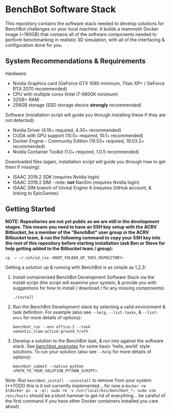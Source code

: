 # BenchBot Software Stack

This repository contains the software stack needed to develop solutions for BenchBot challenges on your local machine. It builds a mammoth Docker image (~190GB) that contains all of the software components needed to perform benchmarking in realistic 3D simulation, with all of the interfacing & configuration done for you. 

## System Recommendations & Requirements

Hardware:

- Nvidia Graphics card (GeForce GTX 1080 minimum, Titan XP+ / GeForce RTX 2070 recommended)
- CPU with multiple cores (Intel i7-6800K minimum)
- 32GB+ RAM
- 256GB storage (SSD storage device **strongly** recommended)

Software (installation script will guide you through installing these if they are not detected):

- Nvidia Driver (4.18+ required, 4.30+ recommended)
- CUDA with GPU support (10.0+ required, 10.1+ recommended)
- Docker Engine - Community Edition (19.03+ required, 19.03.2+ recommended)
- Nvidia Container Toolkit (1.0+ required, 1.0.5 recommended)

Downloaded files (again, installation script will guide you through how to get them if missing):

- ISAAC 2019.2 SDK (requires Nvidia login)
- ISAAC 2019.2 SIM - note: **not** NavSim (requires Nvidia login)
- ISAAC SIM branch of Unreal Engine 4 (requires GitHub account, & linking to EpicGames)

## Getting Started

**NOTE: Repositories are not yet public as we are still in the development stages. This means you need to have an SSH key setup with the ACRV Bitbucket, be a member of the "BenchBot" user group in the ACRV Bitbucket team, & run the following command to copy your SSH key into the root of this repository before starting installation (ask Ben or Steve for help getting added to the Bitbucket team / group):**

```bash
cp -v ~/.ssh/id_rsa <ROOT_FOLDER_OF_THIS_REPOSITORY>
```

Getting a solution up & running with BenchBot is as simple as 1,2,3:

1. Install containerised BenchBot Development Software Stack via the install script (the script will examine your system, & provide you with suggestions for how to install / download / fix any missing components):

    ```
    ./install
    ```

2. Run the BenchBot Development stack by selecting a valid environment & task definition. For example (also see `--help`, `--list-tasks`, & `--list-envs` for more details of options):

    ```
    benchbot_run --env office:1 --task semantic_slam:active:ground_truth
    ```

3. Develop a solution to the BenchBot task, & run into against the software stack. See [benchbot_examples](https://bitbucket.org/acrv/benchbot_examples/src/master/) for some basic 'hello_world' style solutions. To run your solution (also see `--help` for more details of options):

    ```
    benchbot_submit --native python <PATH_TO_YOUR_SOLUTION_PYTHON_SCRIPT>
    ```

Note: Run `benchbot_install --uninstall` to remove from your system (**TODO this is it not currently implemented... for now a `docker rm $(docker ps -a -q); sudo rm -v /usr/local/bin/benchbot_*; sudo vim /etc/hosts` should be a blunt hammer to get rid of everything... be careful of the first command if you have other Docker containers installed you care about)
